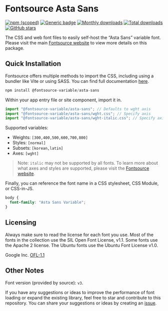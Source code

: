 # Fontsource Asta Sans

[![npm (scoped)](https://img.shields.io/npm/v/@fontsource-variable/asta-sans?color=brightgreen)](https://www.npmjs.com/package/@fontsource-variable/asta-sans) [![Generic badge](https://img.shields.io/badge/fontsource-passing-brightgreen)](https://github.com/fontsource/fontsource) [![Monthly downloads](https://badgen.net/npm/dm/@fontsource-variable/asta-sans)](https://github.com/fontsource/fontsource) [![Total downloads](https://badgen.net/npm/dt/@fontsource-variable/asta-sans)](https://github.com/fontsource/fontsource) [![GitHub stars](https://img.shields.io/github/stars/fontsource/fontsource.svg?style=social&label=Star)](https://github.com/fontsource/fontsource/stargazers)

The CSS and web font files to easily self-host the “Asta Sans” variable font. Please visit the main [Fontsource website](https://fontsource.org/fonts/asta-sans) to view more details on this package.

## Quick Installation

Fontsource offers multiple methods to import the CSS, including using a bundler like Vite or using SASS. You can find full documentation [here](https://fontsource.org/docs/getting-started/introduction).

```javascript
npm install @fontsource-variable/asta-sans
```

Within your app entry file or site component, import it in.

```javascript
import "@fontsource-variable/asta-sans"; // Defaults to wght axis
import "@fontsource-variable/asta-sans/wght.css"; // Specify axis
import "@fontsource-variable/asta-sans/wght-italic.css"; // Specify axis and style
```

Supported variables:
- Weights: `[300,400,500,600,700,800]`
- Styles: `[normal]`
- Subsets: `[korean,latin]`
- Axes: `[wght]`

> Note: `italic` may not be supported by all fonts. To learn more about what axes and styles are supported, please visit the [Fontsource website](https://fontsource.org/fonts/asta-sans).

Finally, you can reference the font name in a CSS stylesheet, CSS Module, or CSS-in-JS.

```css
body {
  font-family: "Asta Sans Variable";
}
```

## Licensing
Always make sure to read the license for each font you use. Most of the fonts in the collection use the SIL Open Font License, v1.1. Some fonts use the Apache 2 license. The Ubuntu fonts use the Ubuntu Font License v1.0.

Google Inc.
[OFL-1.1](http://scripts.sil.org/OFL)

## Other Notes
Font version (provided by source): `v3`.

If you have any suggestions or ideas to improve the performance of font loading or expand the existing library, feel free to star and contribute to this repository. You can share your suggestions or ideas by creating an [issue](https://github.com/fontsource/fontsource/issues).